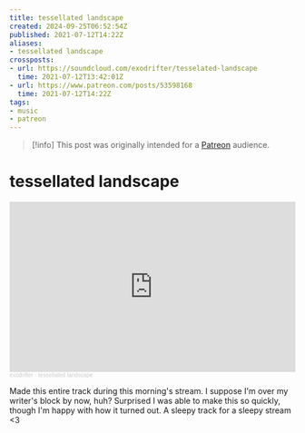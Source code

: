 ```yaml
---
title: tessellated landscape
created: 2024-09-25T06:52:54Z
published: 2021-07-12T14:22Z
aliases:
- tessellated landscape
crossposts:
- url: https://soundcloud.com/exodrifter/tesselated-landscape
  time: 2021-07-12T13:42:01Z
- url: https://www.patreon.com/posts/53598168
  time: 2021-07-12T14:22Z
tags:
- music
- patreon
---
```


> [!info]
> This post was originally intended for a [Patreon](../tags/patreon.md) audience.

# tessellated landscape

<iframe width="100%" height="300" scrolling="no" frameborder="no" allow="autoplay" src="https://w.soundcloud.com/player/?url=https%3A//api.soundcloud.com/tracks/1086095512&color=%23ff5500&auto_play=false&hide_related=false&show_comments=true&show_user=true&show_reposts=false&show_teaser=true&visual=true"></iframe><div style="font-size: 10px; color: #cccccc;line-break: anywhere;word-break: normal;overflow: hidden;white-space: nowrap;text-overflow: ellipsis; font-family: Interstate,Lucida Grande,Lucida Sans Unicode,Lucida Sans,Garuda,Verdana,Tahoma,sans-serif;font-weight: 100;"><a href="https://soundcloud.com/exodrifter" title="exodrifter" target="_blank" style="color: #cccccc; text-decoration: none;">exodrifter</a> · <a href="https://soundcloud.com/exodrifter/tesselated-landscape" title="tessellated landscape" target="_blank" style="color: #cccccc; text-decoration: none;">tessellated landscape</a></div>

Made this entire track during this morning's stream. I suppose I'm over my writer's block by now, huh? Surprised I was able to make this so quickly, though I'm happy with how it turned out. A sleepy track for a sleepy stream <3

